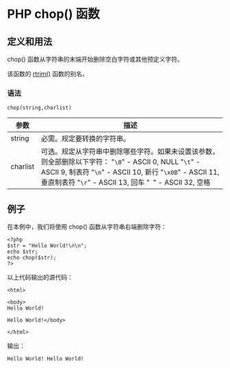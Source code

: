 # PHP chop() 函数



## 定义和用法

chop() 函数从字符串的末端开始删除空白字符或其他预定义字符。

该函数的 [rtrim()](/php/func_string_rtrim.asp "PHP rtrim() 函数") 函数的别名。

### 语法

```
chop(string,charlist)
```

| 参数 | 描述 |
| --- | --- |
| string | 必需。规定要转换的字符串。 |
| charlist | 可选。规定从字符串中删除哪些字符。如果未设置该参数，则全部删除以下字符：   "`\0`" - ASCII 0, NULL   "`\t`" - ASCII 9, 制表符   "`\n`" - ASCII 10, 新行   "`\x0B`" - ASCII 11, 垂直制表符   "`\r`" - ASCII 13, 回车   "` `" - ASCII 32, 空格 |

## 例子

在本例中，我们将使用 chop() 函数从字符串右端删除字符：

```
<?php
$str = "Hello World!\n\n";
echo $str;
echo chop($str);
?>
```

以上代码输出的源代码：

```
<html>

<body>
Hello World!

Hello World!</body>

</html>
```

输出：

```
Hello World! Hello World!
```

